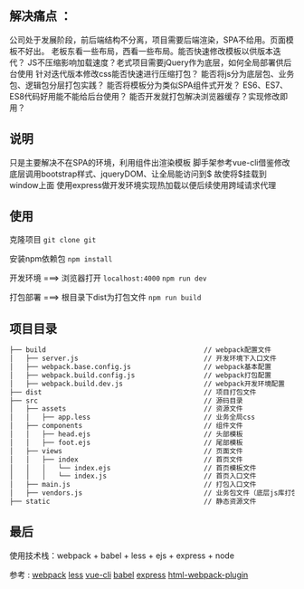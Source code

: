 ## 解决痛点 ：
公司处于发展阶段，前后端结构不分离，项目需要后端渲染，SPA不给用。页面模板不好出。
老板东看一些布局，西看一些布局。能否快速修改模板以供版本迭代？
JS不压缩影响加载速度？老式项目需要jQuery作为底层，如何全局部署供后台使用
针对迭代版本修改css能否快速进行压缩打包？
能否将js分为底层包、业务包、逻辑包分层打包实践？
能否将模板分为类似SPA组件式开发？
ES6、ES7、ES8代码好用能不能给后台使用？
能否开发就打包解决浏览器缓存？实现修改即用？

## 说明
只是主要解决不在SPA的环境，利用组件出渲染模板
脚手架参考vue-cli借鉴修改
底层调用bootstrap样式、jqueryDOM、让全局能访问到$ 故使将$挂载到window上面
使用express做开发环境实现热加载以便后续使用跨域请求代理

## 使用 

克隆项目
```git clone git```

安装npm依赖包
```npm install```

开发环境 ===> 浏览器打开 ```localhost:4000```
```npm run dev```

打包部署 ===> 根目录下dist为打包文件
```npm run build```

## 项目目录
```md
├── build                                       // webpack配置文件
│   ├── server.js                               // 开发环境下入口文件
│   ├── webpack.base.config.js                  // webpack基本配置
│   ├── webpack.build.config.js                 // webpack打包配置
│   ├── webpack.build.dev.js                    // webpack开发环境配置
├── dist                                        // 项目打包文件
├── src                                         // 源码目录
│   ├── assets                                  // 资源文件
│   │   ├── app.less                            // 业务全局css
│   ├── components                              // 组件文件
│   │   ├── head.ejs                            // 头部模板
│   │   ├── foot.ejs                            // 尾部模板
│   ├── views                                   // 页面文件
│   │   ├── index                               // 首页文件
│   │   │   └── index.ejs                       // 首页模板文件
│   │   │   └── index.js                        // 首页入口文件
│   ├── main.js                                 // 打包入口文件
│   ├── vendors.js                              // 业务包文件（底层js库打包）
├── static                                      // 静态资源文件

```

## 最后
使用技术栈：webpack + babel + less + ejs + express + node 

参考 :
[webpack](http://webpack.github.io/docs/)
[less](http://lesscss.org/)
[vue-cli](https://github.com/vuejs/vue-cli)
[babel](http://babeljs.io/)
[express](https://github.com/expressjs/express)
[html-webpack-plugin](https://github.com/jantimon/html-webpack-plugin)

